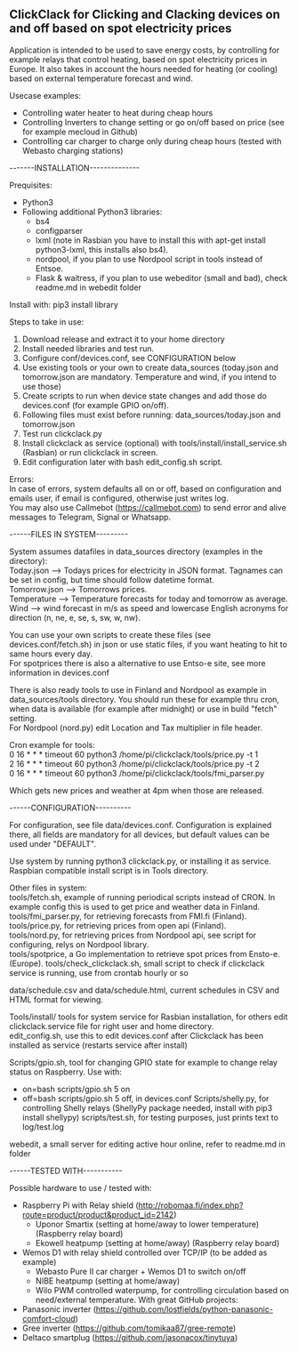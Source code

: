 ClickClack for Clicking and Clacking devices on and off based on spot electricity prices
---------
  
Application is intended to be used to save energy costs, by controlling for example relays that control heating, based on spot electricity prices in Europe. It also takes in account the hours needed for heating (or cooling) based on external temperature forecast and wind.
  
Usecase examples:
- Controlling water heater to heat during cheap hours
- Controlling Inverters to change setting or go on/off based on price (see for example mecloud in Github)
- Controlling car charger to charge only during cheap hours (tested with Webasto charging stations)
  
-------INSTALLATION--------------
  
Prequisites:
- Python3
- Following additional Python3 libraries:
  - bs4
  - configparser
  - lxml (note in Rasbian you have to install this with apt-get install python3-lxml, this installs also bs4). 
  - nordpool, if you plan to use Nordpool script in tools instead of Entsoe.
  - Flask & waitress, if you plan to use webeditor (small and bad), check readme.md in webedit folder
  
Install with: pip3 install library  
  
Steps to take in use:  
1. Download release and extract it to your home directory
2. Install needed libraries and test run.
3. Configure conf/devices.conf, see CONFIGURATION below
4. Use existing tools or your own to create data_sources (today.json and tomorrow.json are mandatory. Temperature and wind, if you intend to use those)
5. Create scripts to run when device state changes and add those do devices.conf (for example GPIO on/off).
6. Following files must exist before running: data_sources/today.json and tomorrow.json
7. Test run clickclack.py
8. Install clickclack as service (optional) with tools/install/install_service.sh (Rasbian) or run clickclack in screen.
9. Edit configuration later with bash edit_config.sh script.
  
Errors:  
In case of errors, system defaults all on or off, based on configuration and emails user, if email is configured, otherwise just writes log.  
You may also use Callmebot (https://callmebot.com) to send error and alive messages to Telegram, Signal or Whatsapp.

------FILES IN SYSTEM---------
  
System assumes datafiles in data_sources directory (examples in the directory):  
Today.json —> Todays prices for electricity in JSON format. Tagnames can be set in config, but time should follow datetime format.  
Tomorrow.json —> Tomorrows prices.  
Temperature —> Temperature forecasts for today and tomorrow as average.  
Wind —> wind forecast in m/s as speed and lowercase English acronyms for direction (n, ne, e, se, s, sw, w, nw).  
    
You can use your own scripts to create these files (see devices.conf/fetch.sh) in json or use static files, if you want heating to hit to same hours every day.  
For spotprices there is also a alternative to use Entso-e site, see more information in devices.conf
  
There is also ready tools to use in Finland and Nordpool as example in data_sources/tools directory. You should run these for example thru cron, when data is available (for example after midnight) or use in build "fetch" setting.   
For Nordpool (nord.py) edit Location and Tax multiplier in file header.  

Cron example for tools:  
 0 16 * * * timeout 60 python3 /home/pi/clickclack/tools/price.py -t 1  
 2 16 * * * timeout 60 python3 /home/pi/clickclack/tools/price.py -t 2  
 0 16 * * * timeout 60 python3 /home/pi/clickclack/tools/fmi_parser.py  
   
Which gets new prices and weather at 4pm when those are released.
  
------CONFIGURATION----------
  
For configuration, see file data/devices.conf. Configuration is explained there, all fields are mandatory for all devices, but default values can be used under "DEFAULT". 
  
Use system by running python3 clickclack.py, or installing it as service. Raspbian compatible install script is in Tools directory.  
  
Other files in system:  
tools/fetch.sh, example of running periodical scripts instead of CRON. In example config this is used to get price and weather data in Finland.
tools/fmi_parser.py, for retrieving forecasts from FMI.fi (Finland).  
tools/price.py, for retrieving prices from open api (Finland).    
tools/nord.py, for retrieving prices from Nordpool api, see script for configuring, relys on Nordpool library.  
tools/spotprice, a Go implementation to retrieve spot prices from Ensto-e. (Europe). 
tools/check_clickclack.sh, small script to check if clickclack service is running, use from crontab hourly or so

data/schedule.csv and data/schedule.html, current schedules in CSV and HTML format for viewing.

Tools/install/ tools for system service for Rasbian installation, for others edit clickclack.service file for right user and home directory.  
edit_config.sh, use this to edit devices.conf after Clickclack has been installed as service (restarts service after install)

Scripts/gpio.sh, tool for changing GPIO state for example to change relay status on Raspberry. Use with:    
  - on=bash scripts/gpio.sh 5 on
  - off=bash scripts/gpio.sh 5 off, in devices.conf
Scripts/shelly.py, for controlling Shelly relays (ShellyPy package needed, install with pip3 install shellypy)
scripts/test.sh, for testing purposes, just prints text to log/test.log

webedit, a small server for editing active hour online, refer to readme.md in folder

------TESTED WITH-----------
  
Possible hardware to use / tested with:
- Raspberry Pi with Relay shield (http://robomaa.fi/index.php?route=product/product&product_id=2142)
  - Uponor Smartix (setting at home/away to lower temperature) (Raspberry relay board)
  - Ekowell heatpump (setting at home/away) (Raspberry relay board)
- Wemos D1 with relay shield controlled over TCP/IP (to be added as example) 
  - Webasto Pure II car charger + Wemos D1 to switch on/off
  - NIBE heatpump (setting at home/away)
  - Wilo PWM controlled waterpump, for controlling circulation based on need/external temperature.
With great GitHub projects:
- Panasonic inverter (https://github.com/lostfields/python-panasonic-comfort-cloud)
- Gree inverter (https://github.com/tomikaa87/gree-remote)
- Deltaco smartplug (https://github.com/jasonacox/tinytuya)
